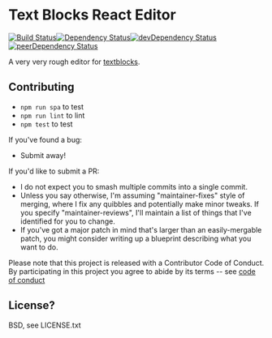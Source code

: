 # Text Blocks React Editor

[![Build Status](https://travis-ci.org/rm3web/textblocks-react-editor.svg)](https://travis-ci.org/rm3web/textblocks-react-editor)[![Dependency Status](https://david-dm.org/rm3web/textblocks-react-editor.svg)](https://david-dm.org/rm3web/textblocks-react-editor)[![devDependency Status](https://david-dm.org/rm3web/textblocks-react-editor/dev-status.svg)](https://david-dm.org/rm3web/textblocks-react-editor#info=devDependencies)[![peerDependency Status](https://david-dm.org/rm3web/textblocks-react-editor/peer-status.svg)](https://david-dm.org/rm3web/textblocks-react-editor#info=peerDependencies)

A very very rough editor for [textblocks](https://www.npmjs.com/package/textblocks).

## Contributing

* `npm run spa` to test
* `npm run lint` to lint
* `npm test` to test

If you've found a bug:
 * Submit away!

If you'd like to submit a PR:
 * I do not expect you to smash multiple commits into a single commit.
 * Unless you say otherwise, I'm assuming "maintainer-fixes" style of merging, where I fix any quibbles and potentially make minor tweaks.  If you specify "maintainer-reviews", I'll maintain a list of things that I've identified for you to change.
 * If you've got a major patch in mind that's larger than an easily-mergable patch, you might consider writing up a blueprint describing what you want to do.

Please note that this project is released with a Contributor Code of Conduct. By participating in this project you agree to abide by its terms -- see [code of conduct](code_of_conduct.md)

## License?

BSD, see LICENSE.txt
